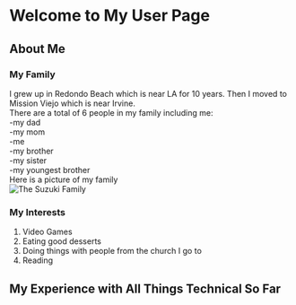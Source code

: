 # Welcome to My User Page <br/>
## About Me
### My Family
I grew up in Redondo Beach which is near LA for 10 years. Then I moved to Mission Viejo which is near Irvine. <br/>
There are a total of 6 people in my family including me: <br/>
-my dad <br/>
-my mom <br/>
-me <br/>
-my brother <br/>
-my sister <br/>
-my youngest brother <br/>
Here is a picture of my family <br/>
![The Suzuki Family](Family_Photo) <br/>
### My Interests
1. Video Games
2. Eating good desserts
3. Doing things with people from the church I go to
4. Reading
## My Experience with All Things Technical So Far<br/>

